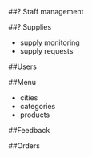 ##? Staff management

##? Supplies
- supply monitoring
- supply requests

##Users

##Menu
- cities
- categories
- products

##Feedback

##Orders